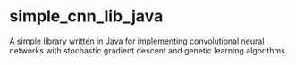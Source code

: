 # simple_cnn_lib_java
A simple library written in Java for implementing convolutional neural networks with stochastic gradient descent and genetic learning algorithms.
